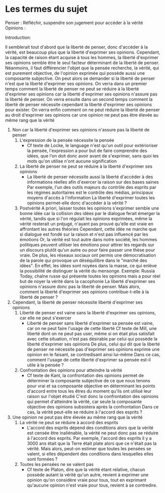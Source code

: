 # Les termes du sujet
Penser : Réfléchir, suspendre son jugement pour accéder à la vérité
Opinions : 

Introduction: 

Il semblerait tout d'abord que la liberté de penser, donc d'accéder à la vérité, est beaucoup plus que la liberté d'exprimer ses opinions. Cependant, la capacité de raison étant acquise à tous les hommes, la liberté d'exprimer ses opinions semble être le seul facteur déterminant de la liberté de penser. Néanmoins, il faut différencier l'objet que la pensée recherche, la vérité, qui est purement objective, de l'opinion exprimée qui possède aussi une composante subjective. On peut alors se demander si la liberté de penser n'est que la liberté d'exprimer ses opinions. On verra dans un premier temps comment la liberté de penser ne peut se réduire à la liberté d'exprimer ses opinions car la liberté d'exprimer ses opinions n'assure pas la liberté de penser. On verra ensuite dans un second temps comment la liberté de penser nécessite cependant la liberté d'exprimer ses opinions pour exister. On verra enfin comment on ne peut réduire la liberté de penser au droit d'exprimer ses opinions car une opinion ne peut pas être élevée au même rang que la vérité

1. Non car la liberté d'exprimer ses opinions n'assure pas la liberté de penser
	1. L'expression de la pensée nécessite la pensée
		- Cf texte de Locke, le language n'est qu'un outil pour extérioriser la pensée, l'expression a pour but de faire comprendre des idées, que l'on doit donc avoir avant de s'exprimer, sans quoi les mots qu'on utilise n'ont aucune signification
	2. La liberté de penser ne peut se réduire à la liberté d'exprimer ses opinions
		- La liberté de penser nécessite aussi la liberté d'accéder à des informations réelles afin d'exercer la raison sur des bases saines 
			Par exemple, l'un des outils majeurs du contrôle des esprits par les régimes autoritaires est le contrôle des médias, principaux moyens d'accès à l'information
			La liberté d'exprimer toutes les opinions permet-elle donc d'accéder à la vérité ?
	3. Postvérité
		A priori, laisser toutes les opinions s'exprimer semble une bonne idée car la collision des idées par le dialogue ferait émerger la vérité, tandis que si l'on régulait les opinions exprimées, même la vérité resterait un préjugé, n'ayant pas prouvé qu'elle est vraie en affrontant les autres théories
		Cependant, cette idée ne marche que si dialogue est fondé sur la raison et n'est pas influencé par les émotions
		Or, la vérité est tout autre dans notre société, les hommes politiques peuvent utiliser les émotions pour attirer les regards sur un discours plutôt qu'un autre ou pour faire passer une thèse pour vraie. De plus, les réseaux sociaux ont permis une démocratisation de la parole qui provoque un déséquilibre dans le "marché des idées". En effet, les idées sont noyées dans la masse, ce qui enlève la possibilité de distinguer la vérité du mensonge.
		Exemple: Russia Today, chaîne russe qui présente toutes les opinions mais a pour réel but de noyer la vérité dans la cacophonie
	La liberté d'exprimer ses opinions n'assure donc pas la liberté de penser. Mais alors, comment la liberté d'exprimer ses opinions contribue-t-elle à la liberté de penser ? 
1. Cependant, la liberté de penser nécessite liberté d'exprimer ses opinions
	1. Liberté de penser est vaine sans la liberté d'exprimer ses opinions, car elle ne peut s'exercer
		- Liberté de penser sans liberté d'exprimer sa pensée est vaine, car on ne peut faire l'usage de cette liberté
			Cf texte de Mill, une liberté dont on ne peut pas user, même si on était plus satisfait avec cette situation, n'est pas désirable par celui qui possède la liberté d'exprimer ses opinions
			De plus, celui qui dit que la liberté de penser ne nécessite pas d'exprimer ses opinions exprime une opinion en le faisant, se contredisant ainsi lui-même
			Dans ce cas, comment l'usage de cette liberté d'exprimer sa pensée est-il utile à la pensée ?
	2. Confrontation des opinions pour atteindre la vérité
		- Cf texte de Kant, la confrontation des opinions permet de déterminer la composante subjective de ce que nous tenons pour vrai et sa composante objective en déterminant les points d'accord entre tous les êtres du moment qu'ils ont utilisé leur raison sur l'objet étudié
			C'est donc la confrontation des opinions qui permet d'atteindre la vérité, car seule la composante objective des opinions subsistera après la confrontation
			Dans ce cas, la vérité peut-elle se réduire à l'accord des esprits ?
1. Une opinion ne peut pas être élevée au même rang que la vérité
	1. La vérité ne peut se réduire à accord des esprits
		- L'accord des esprits dépend des conditions alors que la vérité est censée être inaliénable, la vérité ne peut donc pas se réduire à l'accord des esprits. Par exemple, l'accord des esprits il y a 3000 ans était que la Terre était plate alors que ce n'était pas la vérité. Mais alors, peut-on estimer que toutes les pensées se valent, si elles dépendent des conditions dans lesquelles elles sont formées ?
	2. Toutes les pensées ne se valent pas
		- Cf texte de Platon, dire que la vérité étant relative, chacun possède autant la vérité qu'un autre, revient à exprimer une opinion qu'on considère vraie pour tous, tout en exprimant qu'aucune opinion n'est vraie pour tous, revient à se contredire.